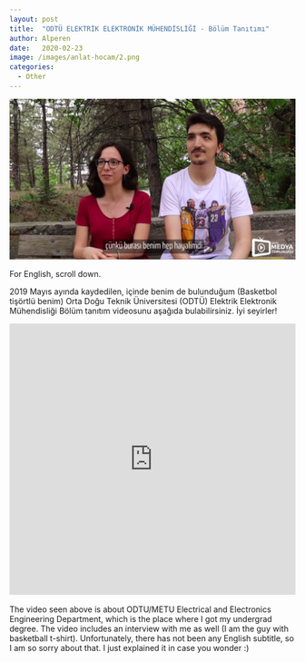 ```yaml
---
layout: post
title:  "ODTÜ ELEKTRİK ELEKTRONİK MÜHENDİSLİĞİ - Bölüm Tanıtımı"
author: Alperen
date:   2020-02-23
image: /images/anlat-hocam/2.png
categories:
  - Other
---
```


![Anlat Hocam](/images/anlat-hocam/2.png)

For English, scroll down.

2019 Mayıs ayında kaydedilen, içinde benim de bulunduğum (Basketbol tişörtlü benim) Orta Doğu Teknik Üniversitesi (ODTÜ) Elektrik Elektronik Mühendisliği Bölüm tanıtım videosunu aşağıda bulabilirsiniz. İyi seyirler!

<iframe width="100%" height="478" src="https://www.youtube.com/embed/aFQ40Mgse7Q" frameborder="0" allowfullscreen></iframe>
<br />

The video seen above is about ODTU/METU Electrical and Electronics Engineering Department, which is the place where I got my undergrad degree. The video includes an interview with me as well (I am the guy with basketball t-shirt). Unfortunately, there has not been any English subtitle, so I am so sorry about that. I just explained it in case you wonder :) 


